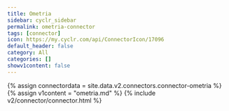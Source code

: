 ```yaml
---
title: Ometria
sidebar: cyclr_sidebar
permalink: ometria-connector
tags: [connector]
icon: https://my.cyclr.com/api/ConnectorIcon/17096
default_header: false
category: All
categories: []
showv1content: false
---
```

{% assign connectordata = site.data.v2.connectors.connector-ometria %}
{% assign v1content = "ometria.md" %}
{% include v2/connector/connector.html %}	